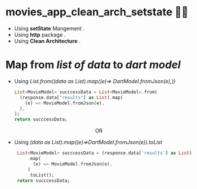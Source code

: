 # movies_app_clean_arch_setstate 💙💙
  - Using **setState** Mangement .
  - Using **http** package .
  - Using **Clean Architecture** .

# Map from *list of data* to *dart model* 
 - Using *List<DartModel>.from((data as List).map((e)=> DartModel.fromJson(e),))*
   ```dart
   List<MovieModel> succcessData = List<MovieModel>.from(
     (response.data["results"] as List).map(
       (e) => MovieModel.fromJson(e),
     ),
   );
   return succcessData;
   ```
<p align="center"> OR </p>

- Using *(data as List).map((e)=>DartModel.fromJson(e)).toList*

   ```dart
    List<MovieModel> succcessData = (response.data['results'] as List)
        .map(
          (e) => MovieModel.fromJson(e),
        )
        .toList();
    return succcessData;
   ```
